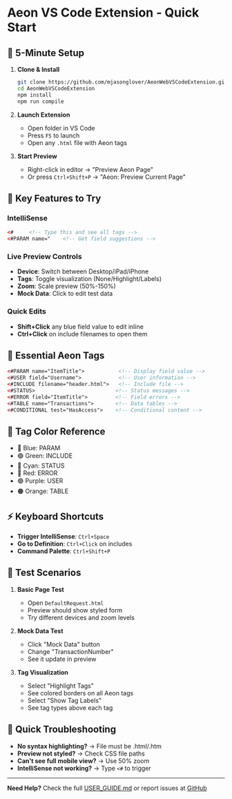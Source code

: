 # Aeon VS Code Extension - Quick Start

## 🚀 5-Minute Setup

1. **Clone & Install**
   ```bash
   git clone https://github.com/mjasonglover/AeonWebVSCodeExtension.git
   cd AeonWebVSCodeExtension
   npm install
   npm run compile
   ```

2. **Launch Extension**
   - Open folder in VS Code
   - Press `F5` to launch
   - Open any `.html` file with Aeon tags

3. **Start Preview**
   - Right-click in editor → "Preview Aeon Page"
   - Or press `Ctrl+Shift+P` → "Aeon: Preview Current Page"

## 🎯 Key Features to Try

### IntelliSense
```html
<#     <!-- Type this and see all tags -->
<#PARAM name="    <!-- Get field suggestions -->
```

### Live Preview Controls
- **Device**: Switch between Desktop/iPad/iPhone
- **Tags**: Toggle visualization (None/Highlight/Labels)  
- **Zoom**: Scale preview (50%-150%)
- **Mock Data**: Click to edit test data

### Quick Edits
- **Shift+Click** any blue field value to edit inline
- **Ctrl+Click** on include filenames to open them

## 📝 Essential Aeon Tags

```html
<#PARAM name="ItemTitle">           <!-- Display field value -->
<#USER field="Username">            <!-- User information -->
<#INCLUDE filename="header.html">   <!-- Include file -->
<#STATUS>                          <!-- Status messages -->
<#ERROR field="ItemTitle">         <!-- Field errors -->
<#TABLE name="Transactions">       <!-- Data tables -->
<#CONDITIONAL test="HasAccess">    <!-- Conditional content -->
```

## 🎨 Tag Color Reference

- 🔵 Blue: PARAM
- 🟢 Green: INCLUDE  
- 🔷 Cyan: STATUS
- 🔴 Red: ERROR
- 🟣 Purple: USER
- 🟠 Orange: TABLE

## ⚡ Keyboard Shortcuts

- **Trigger IntelliSense**: `Ctrl+Space`
- **Go to Definition**: `Ctrl+Click` on includes
- **Command Palette**: `Ctrl+Shift+P`

## 🧪 Test Scenarios

1. **Basic Page Test**
   - Open `DefaultRequest.html`
   - Preview should show styled form
   - Try different devices and zoom levels

2. **Mock Data Test**  
   - Click "Mock Data" button
   - Change "TransactionNumber" 
   - See it update in preview

3. **Tag Visualization**
   - Select "Highlight Tags"
   - See colored borders on all Aeon tags
   - Select "Show Tag Labels" 
   - See tag types above each tag

## 🐛 Quick Troubleshooting

- **No syntax highlighting?** → File must be .html/.htm
- **Preview not styled?** → Check CSS file paths
- **Can't see full mobile view?** → Use 50% zoom
- **IntelliSense not working?** → Type `<#` to trigger

---

**Need Help?** Check the full [USER_GUIDE.md](USER_GUIDE.md) or report issues at [GitHub](https://github.com/mjasonglover/AeonWebVSCodeExtension/issues)